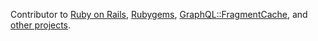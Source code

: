 Contributor to [Ruby on Rails](https://github.com/rails/rails/pulls?q=is%3Apr+is%3Amerged+author%3Ajeromedalbert), [Rubygems](https://github.com/rubygems/rubygems/pulls?q=is%3Apr+is%3Amerged+author%3Ajeromedalbert), [GraphQL::FragmentCache](https://github.com/DmitryTsepelev/graphql-ruby-fragment_cache/pulls?q=is%3Apr+is%3Amerged+author%3Ajeromedalbert), and [other projects](https://github.com/pulls?q=is%3Apr+is%3Amerged+is%3Apublic+author%3Ajeromedalbert+-repo%3Arails%2Frails+-repo%3Arubygems%2Frubygems+-repo%3ADmitryTsepelev%2Fgraphql-ruby-fragment_cache).
